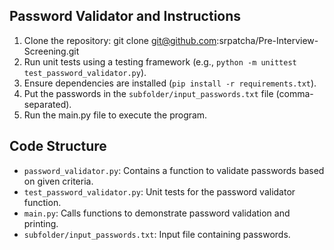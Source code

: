 ## Password Validator and Instructions

1. Clone the repository: git clone git@github.com:srpatcha/Pre-Interview-Screening.git
2. Run unit tests using a testing framework (e.g., `python -m unittest test_password_validator.py`).
3. Ensure dependencies are installed (`pip install -r requirements.txt`).
4. Put the passwords in the `subfolder/input_passwords.txt` file (comma-separated).
5. Run the main.py file to execute the program.

## Code Structure

- `password_validator.py`: Contains a function to validate passwords based on given criteria.
- `test_password_validator.py`: Unit tests for the password validator function.
- `main.py`: Calls functions to demonstrate password validation and printing.
- `subfolder/input_passwords.txt`: Input file containing passwords.